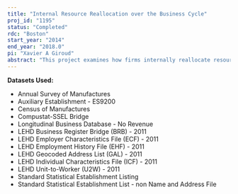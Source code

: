 ```yaml
---
title: "Internal Resource Reallocation over the Business Cycle"
proj_id: "1195"
status: "Completed"
rdc: "Boston"
start_year: "2014"
end_year: "2018.0"
pi: "Xavier A Giroud"
abstract: "This project examines how firms internally reallocate resources (e.g., labor, capital) over the business cycle, with emphasis on the recent financial and economic crisis of 2007-2009 (the “Great Recession”). This research assesses capital stock imputation from Census Bureau data, assesses the geographical classification of establishments, and builds a bridge among several establishment- and employee-level datasets."
---
```


**Datasets Used:**

  - Annual Survey of Manufactures 
  - Auxiliary Establishment - ES9200 
  - Census of Manufactures 
  - Compustat-SSEL Bridge 
  - Longitudinal Business Database - No Revenue 
  - LEHD Business Register Bridge (BRB) - 2011 
  - LEHD Employer Characteristics File (ECF) - 2011 
  - LEHD Employment History File (EHF) - 2011 
  - LEHD Geocoded Address List (GAL) - 2011 
  - LEHD Individual Characteristics File (ICF) - 2011 
  - LEHD Unit-to-Worker (U2W) - 2011 
  - Standard Statistical Establishment Listing 
  - Standard Statistical Establishment List - non Name and Address File 

